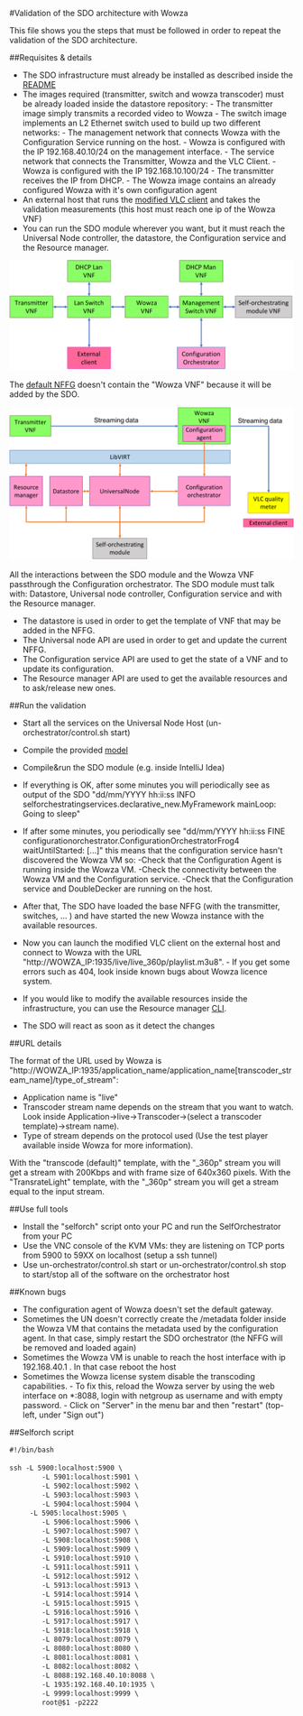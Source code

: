 #Validation of the SDO architecture with Wowza
 
This file shows you the steps that must be followed in order to repeat the validation of the SDO architecture.
 
##Requisites & details
 
- The SDO infrastructure must already be installed as described inside the [README](README.md)
- The images required (transmitter, switch and wowza transcoder) must be already loaded inside the datastore repository:
        	- The transmitter image simply transmits a recorded video to Wowza
        	- The switch image implements an L2 Ethernet switch used to build up two different networks:
                    	- The management network that connects Wowza with the Configuration Service running on the host.
                               	- Wowza is configured with the IP 192.168.40.10/24 on the management interface.
                    	- The service network that connects the Transmitter, Wowza and the VLC Client.
                               	- Wowza is configured with the IP 192.168.10.100/24
                               	- The transmitter receives the IP from DHCP.
        	- The Wowza image contains an already configured Wowza with it's own configuration agent
- An external host that runs the [modified VLC client](???) and takes the validation measurements (this host must reach one ip of the Wowza VNF)
- You can run the SDO module wherever you want, but it must reach the Universal Node controller, the datastore, the Configuration service and the Resource manager.
 
![NFFG with connections](nffg-connections.png)
 
The [default NFFG](test_nffg_transcoder_demo.json) doesn't contain the "Wowza VNF" because it will be added by the SDO.
 
![VNF interactions](vnf-interactions.png)
 
All the interactions between the SDO module and the Wowza VNF passthrough the Configuration orchestrator. The SDO module must talk with: Datastore, Universal node controller, Configuration service and with the Resource manager.
- The datastore is used in order to get the template of VNF that may be added in the NFFG.
- The Universal node API are used in order to get and update the current NFFG.
- The Configuration service API are used to get the state of a VNF and to update its configuration.
- The Resource manager API are used to get the available resources and to ask/release new ones.
 
##Run the validation
 
- Start all the services on the Universal Node Host (un-orchestrator/control.sh start)
- Compile the provided [model](https://github.com/netgroup-polito/sdo-compiler/blob/master/modello_transcoder.json)
- Compile&run the SDO module (e.g. inside IntelliJ Idea)
- If everything is OK, after some minutes you will periodically see as output of the SDO "dd/mm/YYYY hh:ii:ss INFO selforchestratingservices.declarative_new.MyFramework mainLoop: Going to sleep"
- If after some minutes, you periodically see "dd/mm/YYYY hh:ii:ss FINE configurationorchestrator.ConfigurationOrchestratorFrog4 waitUntilStarted: [...]" this means that the configuration service hasn't discovered the Wowza VM so:
        	-Check that the Configuration Agent is running inside the Wowza VM.
        	-Check the connectivity between the Wowza VM and the Configuration service.
        	-Check that the Configuration service and DoubleDecker are running on the host.
 
- After that, The SDO have loaded the base NFFG (with the transmitter, switches, ... ) and have started the new Wowza instance with the available resources.
- Now you can launch the modified VLC client on the external host and connect to Wowza with the URL "http://WOWZA_IP:1935/live/live_360p/playlist.m3u8".
        	- If you get some errors such as 404, look inside known bugs about Wowza licence system.
- If you would like to modify the available resources inside the infrastructure, you can use the Resource manager [CLI](https://github.com/netgroup-polito/un-sdo-resourcemanager).
- The SDO will react as soon as it detect the changes
 
##URL details
 
The format of the URL used by Wowza is "http://WOWZA_IP:1935/application_name/application_name[transcoder_stream_name]/type_of_stream":
- Application name is "live"
- Transcoder stream name depends on the stream that you want to watch. Look inside Application->live->Transcoder->(select a transcoder template)->stream name).
- Type of stream depends on the protocol used (Use the test player available inside Wowza for more information).
 
With the "transcode (default)" template, with the "_360p" stream you will get a stream with 200Kbps and with frame size of 640x360 pixels.
With the "TransrateLight" template, with the "_360p" stream you will get a stream equal to the input stream.
 
##Use full tools
 
- Install the "selforch" script onto your PC and run the SelfOrchestrator from your PC
- Use the VNC console of the KVM VMs: they are listening on TCP ports from 5900 to 59XX on localhost (setup a ssh tunnel)
- Use un-orchestrator/control.sh start or un-orchestrator/control.sh stop to start/stop all of the software on the orchestrator host
 
##Known bugs
 
- The configuration agent of Wowza doesn't set the default gateway.
- Sometimes the UN doesn't correctly create the /metadata folder inside the Wowza VM that contains the metadata used by the configuration agent. In that case, simply restart the SDO orchestrator (the NFFG will be removed and loaded again)
- Sometimes the Wowza VM is unable to reach the host interface with ip 192.168.40.1 . In that case reboot the host
- Sometimes the Wowza license system disable the transcoding capabilities.
        	- To fix this, reload the Wowza server by using the web interface on *:8088, login with netgroup as username and with empty password.
        	- Click on "Server" in the menu bar and then "restart" (top-left, under "Sign out")
 
##Selforch script
 
```
#!/bin/bash
 
ssh -L 5900:localhost:5900 \
    	-L 5901:localhost:5901 \
    	-L 5902:localhost:5902 \
    	-L 5903:localhost:5903 \
    	-L 5904:localhost:5904 \
   	 -L 5905:localhost:5905 \
    	-L 5906:localhost:5906 \
    	-L 5907:localhost:5907 \
    	-L 5908:localhost:5908 \
    	-L 5909:localhost:5909 \
    	-L 5910:localhost:5910 \
    	-L 5911:localhost:5911 \
    	-L 5912:localhost:5912 \
    	-L 5913:localhost:5913 \
    	-L 5914:localhost:5914 \
    	-L 5915:localhost:5915 \
    	-L 5916:localhost:5916 \
    	-L 5917:localhost:5917 \
    	-L 5918:localhost:5918 \
    	-L 8079:localhost:8079 \
    	-L 8080:localhost:8080 \
    	-L 8081:localhost:8081 \
    	-L 8082:localhost:8082 \
    	-L 8088:192.168.40.10:8088 \
    	-L 1935:192.168.40.10:1935 \
    	-L 9999:localhost:9999 \
    	root@$1 -p2222
```

